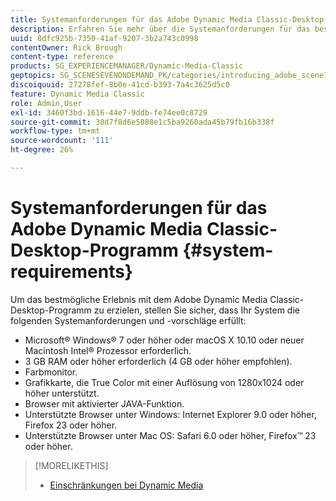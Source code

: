 ```yaml
---
title: Systemanforderungen für das Adobe Dynamic Media Classic-Desktop-Programm
description: Erfahren Sie mehr über die Systemanforderungen für das beste Erlebnis mit Adobe Dynamic Media Classic.
uuid: 8dfc925b-7350-41af-9207-3b2a743c0998
contentOwner: Rick Brough
content-type: reference
products: SG_EXPERIENCEMANAGER/Dynamic-Media-Classic
geptopics: SG_SCENESEVENONDEMAND_PK/categories/introducing_adobe_scene7
discoiquuid: 27278fef-8b0e-41cd-b393-7a4c3625d5c0
feature: Dynamic Media Classic
role: Admin,User
exl-id: 3460f3bd-1616-44e7-9ddb-fe74ee0c8729
source-git-commit: 38d7f8d6e5888e1c5ba9260ada45b79fb16b338f
workflow-type: tm+mt
source-wordcount: '111'
ht-degree: 26%

---
```


# Systemanforderungen für das Adobe Dynamic Media Classic-Desktop-Programm {#system-requirements}

Um das bestmögliche Erlebnis mit dem Adobe Dynamic Media Classic-Desktop-Programm zu erzielen, stellen Sie sicher, dass Ihr System die folgenden Systemanforderungen und -vorschläge erfüllt:

* Microsoft® Windows® 7 oder höher oder macOS X 10.10 oder neuer Macintosh Intel® Prozessor erforderlich.
* 3 GB RAM oder höher erforderlich (4 GB oder höher empfohlen).
* Farbmonitor.
* Grafikkarte, die True Color mit einer Auflösung von 1280x1024 oder höher unterstützt.
* Browser mit aktivierter JAVA-Funktion.
* Unterstützte Browser unter Windows: Internet Explorer 9.0 oder höher, Firefox 23 oder höher.
* Unterstützte Browser unter Mac OS: Safari 6.0 oder höher, Firefox™ 23 oder höher.

>[!MORELIKETHIS]
>
>* [Einschränkungen bei Dynamic Media](/help/using/limitations.md)


